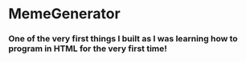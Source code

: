 # MemeGenerator
### One of the very first things I built as I was learning how to program in HTML for the very first time!
